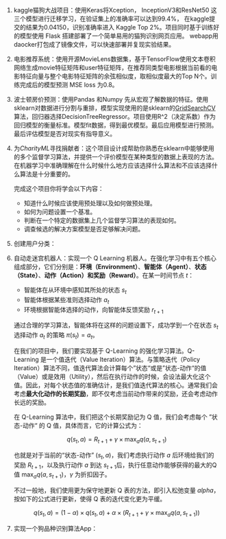 1. kaggle猫狗大战项目：使用Keras将Xception， InceptionV3和ResNet50 这三个模型进行迁移学习，在验证集上的准确率可以达到99.4%， 在kaggle提交的结果为0.04150，识别准确率进入 Kaggle Top 2%。项目同时基于训练好的模型使用 Flask 搭建部署了一个简单易用的猫狗识别网页应用。 webapp用daocker打包成了镜像文件，可以快速部署并复现实验结果。
2. 电影推荐系统：使用开源MovieLens数据集，基于TensorFlow使用文本卷积网络生成movie特征矩阵和user特征矩阵，在推荐同类型电影根据当前看的电影特征向量与整个电影特征矩阵的余弦相似度，取相似度最大的Top N个。训练完成后的模型预测 MSE loss 为0.8。 

3. 波士顿房价预测：使用Pandas 和Numpy 先从宏观了解数据的特征。使用sklearn对数据进行分割与重排，模型实现使用的是sklearn的[GridSearchCV](http://scikit-learn.org/stable/modules/generated/sklearn.model_selection.GridSearchCV.html)算法，回归器选择DecisionTreeRegressor。项目使用R^2（决定系数）作为回归模型的衡量标准。模型fit数据，得到最优模型。最后应用模型进行预测。最后评估模型是否对现实有指导意义。

4. 为*CharityML*寻找捐献者：这个项目设计成帮助你熟悉在sklearn中能够使用的多个监督学习算法，并提供一个评价模型在某种类型的数据上表现的方法。在机器学习中准确理解在什么时候什么地方应该选择什么算法和不应该选择什么算法是十分重要的。

   完成这个项目你将学会以下内容：

   - 知道什么时候应该使用预处理以及如何做预处理。
   - 如何为问题设置一个基准。
   - 判断在一个特定的数据集上几个监督学习算法的表现如何。
   - 调查候选的解决方案模型是否足够解决问题。

5. 创建用户分类：

6. 自动走迷宫机器人：实现一个 Q Learning 机器人。在强化学习中有五个核心组成部分，它们分别是：**环境（Environment）**、**智能体（Agent）**、**状态（State）**、**动作（Action）**和**奖励（Reward）**。在某一时间节点 $t$：
   ​    

   - 智能体在从环境中感知其所处的状态 $s_t$
   - 智能体根据某些准则选择动作 $a_t$
   - 环境根据智能体选择的动作，向智能体反馈奖励 $r_{t+1}​$

   通过合理的学习算法，智能体将在这样的问题设置下，成功学到一个在状态 $s_t$ 选择动作 $a_t$ 的策略 $\pi (s_t) = a_t$。

   在我们的项目中，我们要实现基于 Q-Learning 的强化学习算法。Q-Learning 是一个值迭代（Value Iteration）算法。与策略迭代（Policy Iteration）算法不同，值迭代算法会计算每个”状态“或是”状态-动作“的值（Value）或是效用（Utility），然后在执行动作的时候，会设法最大化这个值。因此，对每个状态值的准确估计，是我们值迭代算法的核心。通常我们会考虑**最大化动作的长期奖励**，即不仅考虑当前动作带来的奖励，还会考虑动作长远的奖励。

   在 Q-Learning 算法中，我们把这个长期奖励记为 Q 值，我们会考虑每个 ”状态-动作“ 的 Q 值，具体而言，它的计算公式为：

   $$
   q(s_{t},a) = R_{t+1} + \gamma \times\max_a q(a,s_{t+1})
   $$

   也就是对于当前的“状态-动作” $(s_{t},a)$，我们考虑执行动作 $a$ 后环境给我们的奖励 $R_{t+1}$，以及执行动作 $a$ 到达 $s_{t+1}$后，执行任意动作能够获得的最大的Q值 $\max_a q(a,s_{t+1})$，$\gamma$ 为折扣因子。

   不过一般地，我们使用更为保守地更新 Q 表的方法，即引入松弛变量 $alpha$，按如下的公式进行更新，使得 Q 表的迭代变化更为平缓。

   $$
   q(s_{t},a) = (1-\alpha) \times q(s_{t},a) + \alpha \times(R_{t+1} + \gamma \times\max_a q(a,s_{t+1}))
   $$


7. 实现一个狗品种识别算法App：